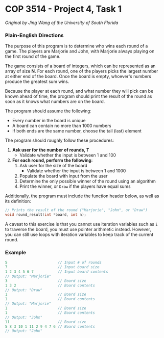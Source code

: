 # COP 3514 - Project 4, Task 1

*Original by Jing Wang of the University of South Florida*

### Plain-English Directions

The purpose of this program is to determine who wins each round of a game. The players are Marjorie and John,
with Marjorie always playing on the first round of the game.

The game consists of a board of integers, which can be represented as an array of size **N**.
For each round, one of the players picks the largest number at either end of the board.
Once the board is empty, whoever's numbers produce the greatest sum wins.

Because the player at each round, and what number they will pick can be known ahead of time,
the program should print the result of the round as soon as it knows what numbers are on the board.

The program should assume the following:

- Every number in the board is unique
- A board can contain no more than 1000 numbers
- If both ends are the same number, choose the tail (last) element

The program should roughly follow these procedures:

1. **Ask user for the number of rounds, T**
    - Validate whether the input is between 1 and 100
2. **For each round, perform the following:**
    1. Ask user for the size of the board
        - Validate whether the input is between 1 and 1000
    2. Populate the board with input from the user
    3. Determine the only possible winner of the round using an algorithm
    4. Print the winner, or `Draw` if the players have equal sums

Additionally, the program must include the function header below, as well as its definition:

```c
// Prints the result of the round ("Marjorie", "John", or "Draw")
void round_result(int *board, int n);
```

A caveat to this exercise is that you cannot use iteration variables such as `i` to traverse the board,
you must use pointer arithmetic instead. However, you can still use loops with iteration variables to
keep track of the current round.

### Example

```c
5                       // Input # of rounds
7                       // Input board size
1 2 3 4 5 6 7           // Input board contents
// Output: "Marjorie"
3                       // Board size
1 3 2                   // Board contents
// Output: "Draw"
1                       // Board size
1                       // Board contents
// Output: "Marjorie"
1                       // Board size
1                       // Board contents
// Output: "John"
11                      // Board size
5 8 3 10 1 11 2 9 4 7 6 // Board contents
// Output: "John"
```
